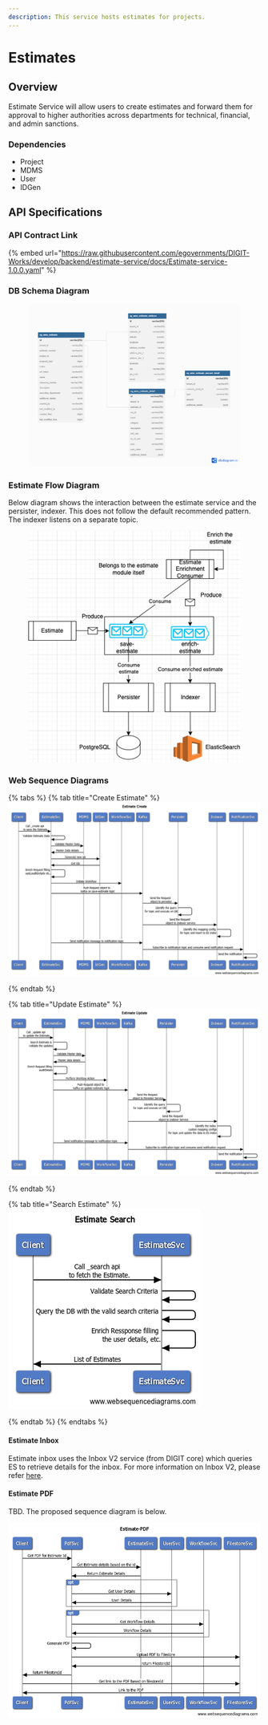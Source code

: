 ```yaml
---
description: This service hosts estimates for projects.
---
```


# Estimates

## Overview

Estimate Service will allow users to create estimates and forward them for approval to higher authorities across departments for technical, financial, and admin sanctions.

### Dependencies

* Project
* MDMS
* User
* IDGen

## API Specifications

### API Contract Link

{% embed url="https://raw.githubusercontent.com/egovernments/DIGIT-Works/develop/backend/estimate-service/docs/Estimate-service-1.0.0.yaml" %}

### DB Schema Diagram

<figure><img src="https://github.com/egovernments/DIGIT-Works/blob/develop/backend/estimate-service/docs/diagrams/DB_Schema_Estimat-%20Service.png?raw=true" alt=""><figcaption></figcaption></figure>

### Estimate Flow Diagram

Below diagram shows the interaction between the estimate service and the persister, indexer. This does not follow the default recommended pattern. The indexer listens on a separate topic.&#x20;

<figure><img src="https://github.com/egovernments/DIGIT-Works/blob/develop/backend/estimate-service/docs/diagrams/EstimateFlowDiagram.png?raw=true" alt=""><figcaption></figcaption></figure>

### Web Sequence Diagrams

{% tabs %}
{% tab title="Create Estimate" %}
![](<../../../../../.gitbook/assets/Estimate Create.png>)


{% endtab %}

{% tab title="Update Estimate" %}
![](<../../../../../.gitbook/assets/Estimate Update.png>)


{% endtab %}

{% tab title="Search Estimate" %}
![](<../../../../../.gitbook/assets/Estimate Search.png>)


{% endtab %}
{% endtabs %}

#### Estimate Inbox

Estimate inbox uses the Inbox V2 service (from DIGIT core) which queries ES to retrieve details for the inbox. For more information on Inbox V2, please refer [here](https://digit-discuss.atlassian.net/wiki/spaces/DD/pages/2289271031/Event+based+inbox).&#x20;

#### Estimate PDF

TBD. The proposed sequence diagram is below.

![](../../../../../.gitbook/assets/Estimate-PDF.png)



